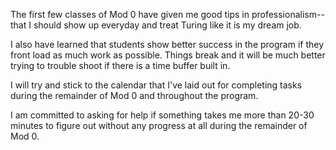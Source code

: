 The first few classes of Mod 0 have given me good tips in professionalism--that I should show up everyday and treat Turing like it is my dream job.

I also have learned that students show better success in the program if they front load as much work as possible. Things break and it will be much better trying to trouble shoot if there is a time buffer built in.

I will try and stick to the calendar that I've laid out for completing tasks during the remainder of Mod 0 and throughout the program.

I am committed to asking for help if something takes me more than 20-30 minutes to figure out without any progress at all during the remainder of Mod 0.

